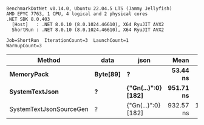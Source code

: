 ```

BenchmarkDotNet v0.14.0, Ubuntu 22.04.5 LTS (Jammy Jellyfish)
AMD EPYC 7763, 1 CPU, 4 logical and 2 physical cores
.NET SDK 8.0.403
  [Host]   : .NET 8.0.10 (8.0.1024.46610), X64 RyuJIT AVX2
  ShortRun : .NET 8.0.10 (8.0.1024.46610), X64 RyuJIT AVX2

Job=ShortRun  IterationCount=3  LaunchCount=1  
WarmupCount=3  

```
| Method                  | data     | json                | Mean      | Error      | StdDev    | Min       | Max       | Gen0   | Allocated |
|------------------------ |--------- |-------------------- |----------:|-----------:|----------:|----------:|----------:|-------:|----------:|
| **MemoryPack**              | **Byte[89]** | **?**                   |  **53.44 ns** |   **1.471 ns** |  **0.081 ns** |  **53.38 ns** |  **53.53 ns** | **0.0012** |     **104 B** |
| **SystemTextJson**          | **?**        | **{&quot;Gn(...)&quot;:0} [182]** | **951.71 ns** |  **47.245 ns** |  **2.590 ns** | **949.70 ns** | **954.63 ns** |      **-** |     **104 B** |
| SystemTextJsonSourceGen | ?        | {&quot;Gn(...)&quot;:0} [182] | 932.57 ns | 195.784 ns | 10.732 ns | 925.78 ns | 944.94 ns |      - |     104 B |
